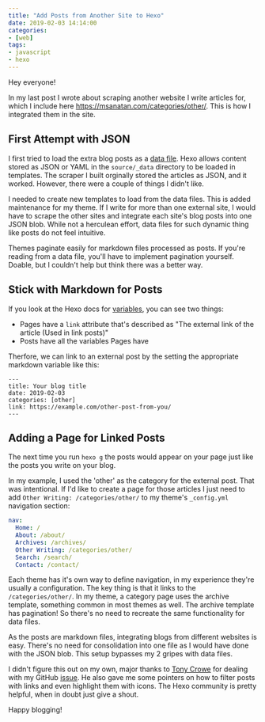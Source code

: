 ```yaml
---
title: "Add Posts from Another Site to Hexo"
date: 2019-02-03 14:14:00
categories:
- [web]
tags:
- javascript
- hexo
---
```


Hey everyone!

In my last post I wrote about scraping another website I write articles for, which I include here <https://msanatan.com/categories/other/>. This is how I integrated them in the site.

## First Attempt with JSON

I first tried to load the extra blog posts as a <a href="https://hexo.io/docs/data-files.html" target="_blank" rel="nofollow noopener noreferrer">data file</a>. Hexo allows content stored as JSON or YAML in the `source/_data` directory to be loaded in templates. The scraper I built orginally stored the articles as JSON, and it worked. However, there were a couple of things I didn't like.

I needed to create new templates to load from the data files. This is added maintenance for my theme. If I write for more than one external site, I would have to scrape the other sites and integrate each site's blog posts into one JSON blob. While not a herculean effort, data files for such dynamic thing like posts do not feel intuitive.

Themes paginate easily for markdown files processed as posts. If you're reading from a data file, you'll have to implement pagination yourself. Doable, but I couldn't help but think there was a better way.

## Stick with Markdown for Posts

If you look at the Hexo docs for <a href="https://hexo.io/docs/variables.html" target="_blank" rel="nofollow noopener noreferrer">variables</a>, you can see two things:

* Pages have a `link` attribute that's described as "The external link of the article (Used in link posts)"
* Posts have all the variables Pages have

Therfore, we can link to an external post by the setting the appropriate markdown variable like this:

```
---
title: Your blog title
date: 2019-02-03
categories: [other]
link: https://example.com/other-post-from-you/
---
```

## Adding a Page for Linked Posts

The next time you run `hexo g` the posts would appear on your page just like the posts you write on your blog.

In my example, I used the 'other' as the category for the external post. That was intentional. If I'd like to create a page for those articles I just need to add `Other Writing: /categories/other/` to my theme's `_config.yml` navigation section:

```yaml
nav:
  Home: /
  About: /about/
  Archives: /archives/
  Other Writing: /categories/other/
  Search: /search/
  Contact: /contact/
```

Each theme has it's own way to define navigation, in my experience they're usually a configuration. The key thing is that it links to the `/categories/other/`. In my theme, a category page uses the archive template, something common in most themes as well. The archive template has pagination! So there's no need to recreate the same functionality for data files.

As the posts are markdown files, integrating blogs from different websites is easy. There's no need for consolidation into one file as I would have done with the JSON blob. This setup bypasses my 2 gripes with data files.

I didn't figure this out on my own, major thanks to <a href="https://github.com/tcrowe" target="_blank" rel="nofollow noopener noreferrer">Tony Crowe</a> for dealing with my GitHub <a href="https://github.com/hexojs/hexo/issues/3423" target="_blank" rel="nofollow noopener noreferrer">issue</a>. He also gave me some pointers on how to filter posts with links and even highlight them with icons. The Hexo community is pretty helpful, when in doubt just give a shout.

Happy blogging!

